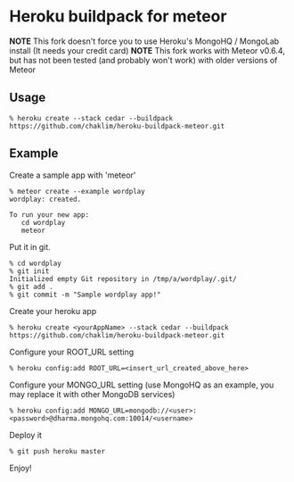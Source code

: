 # Heroku buildpack for meteor

**NOTE** This fork doesn't force you to use Heroku's MongoHQ / MongoLab install (It needs your credit card)
**NOTE** This fork works with Meteor v0.6.4, but has not been tested (and probably won't work) with older versions of Meteor

## Usage

```
% heroku create --stack cedar --buildpack https://github.com/chaklim/heroku-buildpack-meteor.git
```

## Example

Create a sample app with 'meteor'

```
% meteor create --example wordplay
wordplay: created.

To run your new app:
   cd wordplay
   meteor
```

Put it in git.

```
% cd wordplay
% git init
Initialized empty Git repository in /tmp/a/wordplay/.git/
% git add .
% git commit -m "Sample wordplay app!"
```

Create your heroku app

```
% heroku create <yourAppName> --stack cedar --buildpack https://github.com/chaklim/heroku-buildpack-meteor.git
```

Configure your ROOT_URL setting
```
% heroku config:add ROOT_URL=<insert_url_created_above_here>
```

Configure your MONGO_URL setting (use MongoHQ as an example, you may replace it with other MongoDB services)
```
% heroku config:add MONGO_URL=mongodb://<user>:<password>@dharma.mongohq.com:10014/<username>
```

Deploy it

```
% git push heroku master
```

Enjoy!
